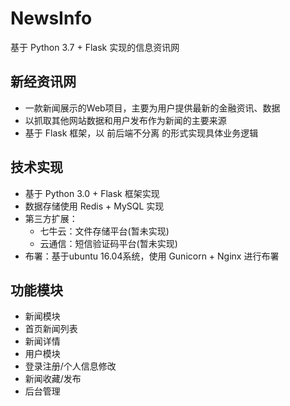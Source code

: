 # NewsInfo
基于 Python 3.7 + Flask 实现的信息资讯网
## 新经资讯网
* 一款新闻展示的Web项目，主要为用户提供最新的金融资讯、数据
* 以抓取其他网站数据和用户发布作为新闻的主要来源
* 基于 Flask 框架，以 前后端不分离 的形式实现具体业务逻辑
## 技术实现
* 基于 Python 3.0 + Flask 框架实现
* 数据存储使用 Redis + MySQL 实现
* 第三方扩展：
    * 七牛云：文件存储平台(暂未实现)
    * 云通信：短信验证码平台(暂未实现)
* 布署：基于ubuntu 16.04系统，使用 Gunicorn + Nginx 进行布署
## 功能模块
* 新闻模块
* 首页新闻列表
* 新闻详情
* 用户模块
* 登录注册/个人信息修改
* 新闻收藏/发布
* 后台管理

